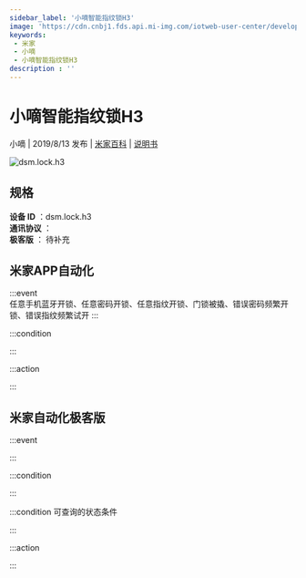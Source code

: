 ```yaml
---
sidebar_label: '小嘀智能指纹锁H3'
image: 'https://cdn.cnbj1.fds.api.mi-img.com/iotweb-user-center/developer_1679047615007VQ7rHV4b.png?GalaxyAccessKeyId=AKVGLQWBOVIRQ3XLEW&Expires=9223372036854775807&Signature=5EqE6PvWq7la3vEGas8N08r+n2g='
keywords: 
 - 米家
 - 小嘀
 - 小嘀智能指纹锁H3
description : ''
---
```

# 小嘀智能指纹锁H3

小嘀 | 2019/8/13 发布 | [米家百科](https://home.mi.com/webapp/content/baike/product/index.html?model=dsm.lock.h3) | [说明书](https://home.mi.com/views/introduction.html?model=dsm.lock.h3&region=cn)

![dsm.lock.h3](https://cdn.cnbj1.fds.api.mi-img.com/iotweb-user-center/developer_1679047615007VQ7rHV4b.png?GalaxyAccessKeyId=AKVGLQWBOVIRQ3XLEW&Expires=9223372036854775807&Signature=5EqE6PvWq7la3vEGas8N08r+n2g=)

## 规格  
> 
**设备 ID** ：dsm.lock.h3  
**通讯协议** ：  
**极客版**  ： 待补充 


## 米家APP自动化  

:::event  
任意手机蓝牙开锁、任意密码开锁、任意指纹开锁、门锁被撬、错误密码频繁开锁、错误指纹频繁试开
:::

:::condition  

:::

:::action   

:::

## 米家自动化极客版  

:::event  

:::

:::condition  

:::

:::condition 可查询的状态条件  

:::

:::action  

:::

        

